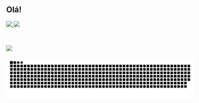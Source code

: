 ## Olá! 
 <div>
  <a href="https://github.com/viniciusamirat">
  <img height="180em" src="https://github-readme-stats.vercel.app/api?username=viniciusamirat&show_icons=true&theme=gotham&include_all_commits=true&count_private=true"/>
  <img height="180em" src="https://github-readme-stats.vercel.app/api/top-langs/?username=viniciusamirat&layout=compact&langs_count=16&theme=gotham"/>
<div>
<div style="display: inline_block"><br>
  <!--<img align="center" alt="Vini-Java" height="40" width="50" src="https://raw.githubusercontent.com/devicons/devicon/master/icons/java/java-original.svg">

  <img align="center" alt="Vini-Php" height="45" width="55" src="https://raw.githubusercontent.com/devicons/devicon/master/icons/php/php-original.svg">

  <img align="center" alt="Vini-Js" height="40" width="50" src="https://raw.githubusercontent.com/devicons/devicon/master/icons/javascript/javascript-plain.svg">
 
  <img align="center" alt="Vini-HTML" height="40" width="50" src="https://raw.githubusercontent.com/devicons/devicon/master/icons/html5/html5-original.svg">

  <img align="center" alt="Vini-CSS" height="40" width="50" src="https://raw.githubusercontent.com/devicons/devicon/master/icons/css3/css3-original.svg">-->
 
  <img align="center" alt="Vini-CSS" height="40" width="50" src="https://raw.githubusercontent.com/devicons/devicon/master/icons/mysql/mysql-original.svg">


 <!--<img align="center" alt="Vini-Ts" height="30" width="40" src="https://raw.githubusercontent.com/devicons/devicon/master/icons/typescript/typescript-plain.svg">

  <img align="center" alt="Vini-React" height="30" width="40" src="https://raw.githubusercontent.com/devicons/devicon/master/icons/react/react-original.svg">-->

  <!--<img align="center" alt="Vini-Python" height="30" width="40" src="https://raw.githubusercontent.com/devicons/devicon/master/icons/python/python-original.svg">

  <img align="center" alt="Vini-Csharp" height="30" width="40" src="https://raw.githubusercontent.com/devicons/devicon/master/icons/csharp/csharp-original.svg">-->
</div>
  
  ##
 
<div> 
  <a href="https://www.linkedin.com/in/vinicius-amirat/" target="_blank"><img src="https://img.shields.io/badge/-LinkedIn-%230077B5?style=for-the-badge&logo=linkedin&logoColor=white" target="_blank"></a> 
 
  ![Snake animation](https://github.com/viniciusamirat/viniciusamirat/blob/output/github-contribution-grid-snake.svg)
 
</div>
